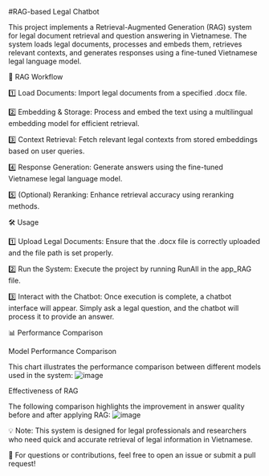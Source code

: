 #RAG-based Legal Chatbot

This project implements a Retrieval-Augmented Generation (RAG) system for legal document retrieval and question answering in Vietnamese. The system loads legal documents, processes and embeds them, retrieves relevant contexts, and generates responses using a fine-tuned Vietnamese legal language model.

🚀 RAG Workflow

1️⃣ Load Documents: Import legal documents from a specified .docx file.

2️⃣ Embedding & Storage: Process and embed the text using a multilingual embedding model for efficient retrieval.

3️⃣ Context Retrieval: Fetch relevant legal contexts from stored embeddings based on user queries.

4️⃣ Response Generation: Generate answers using the fine-tuned Vietnamese legal language model.

5️⃣ (Optional) Reranking: Enhance retrieval accuracy using reranking methods.

🛠️ Usage

1️⃣ Upload Legal Documents: Ensure that the .docx file is correctly uploaded and the file path is set properly.

2️⃣ Run the System: Execute the project by running RunAll in the app_RAG file.

3️⃣ Interact with the Chatbot: Once execution is complete, a chatbot interface will appear. Simply ask a legal question, and the chatbot will process it to provide an answer.

📊 Performance Comparison

Model Performance Comparison

This chart illustrates the performance comparison between different models used in the system:
![image](https://github.com/user-attachments/assets/e5165d43-6e7b-447a-a623-3d1956f41945)


Effectiveness of RAG

The following comparison highlights the improvement in answer quality before and after applying RAG:
![image](https://github.com/user-attachments/assets/712b2975-0b1f-411d-b226-ef1b6c2760c1)


💡 Note: This system is designed for legal professionals and researchers who need quick and accurate retrieval of legal information in Vietnamese.

📩 For questions or contributions, feel free to open an issue or submit a pull request!


   


